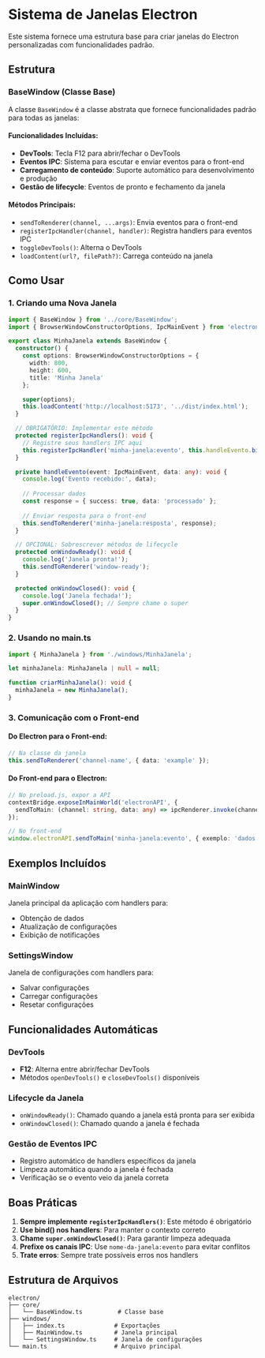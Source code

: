 # Sistema de Janelas Electron

Este sistema fornece uma estrutura base para criar janelas do Electron personalizadas com funcionalidades padrão.

## Estrutura

### BaseWindow (Classe Base)

A classe `BaseWindow` é a classe abstrata que fornece funcionalidades padrão para todas as janelas:

#### Funcionalidades Incluídas:
- **DevTools**: Tecla F12 para abrir/fechar o DevTools
- **Eventos IPC**: Sistema para escutar e enviar eventos para o front-end
- **Carregamento de conteúdo**: Suporte automático para desenvolvimento e produção
- **Gestão de lifecycle**: Eventos de pronto e fechamento da janela

#### Métodos Principais:
- `sendToRenderer(channel, ...args)`: Envia eventos para o front-end
- `registerIpcHandler(channel, handler)`: Registra handlers para eventos IPC
- `toggleDevTools()`: Alterna o DevTools
- `loadContent(url?, filePath?)`: Carrega conteúdo na janela

## Como Usar

### 1. Criando uma Nova Janela

```typescript
import { BaseWindow } from '../core/BaseWindow';
import { BrowserWindowConstructorOptions, IpcMainEvent } from 'electron';

export class MinhaJanela extends BaseWindow {
  constructor() {
    const options: BrowserWindowConstructorOptions = {
      width: 800,
      height: 600,
      title: 'Minha Janela'
    };

    super(options);
    this.loadContent('http://localhost:5173', '../dist/index.html');
  }

  // OBRIGATÓRIO: Implementar este método
  protected registerIpcHandlers(): void {
    // Registre seus handlers IPC aqui
    this.registerIpcHandler('minha-janela:evento', this.handleEvento.bind(this));
  }

  private handleEvento(event: IpcMainEvent, data: any): void {
    console.log('Evento recebido:', data);
    
    // Processar dados
    const response = { success: true, data: 'processado' };
    
    // Enviar resposta para o front-end
    this.sendToRenderer('minha-janela:resposta', response);
  }

  // OPCIONAL: Sobrescrever métodos de lifecycle
  protected onWindowReady(): void {
    console.log('Janela pronta!');
    this.sendToRenderer('window-ready');
  }

  protected onWindowClosed(): void {
    console.log('Janela fechada!');
    super.onWindowClosed(); // Sempre chame o super
  }
}
```

### 2. Usando no main.ts

```typescript
import { MinhaJanela } from './windows/MinhaJanela';

let minhaJanela: MinhaJanela | null = null;

function criarMinhaJanela(): void {
  minhaJanela = new MinhaJanela();
}
```

### 3. Comunicação com o Front-end

#### Do Electron para o Front-end:
```typescript
// Na classe da janela
this.sendToRenderer('channel-name', { data: 'example' });
```

#### Do Front-end para o Electron:
```typescript
// No preload.js, expor a API
contextBridge.exposeInMainWorld('electronAPI', {
  sendToMain: (channel: string, data: any) => ipcRenderer.invoke(channel, data)
});

// No front-end
window.electronAPI.sendToMain('minha-janela:evento', { exemplo: 'dados' });
```

## Exemplos Incluídos

### MainWindow
Janela principal da aplicação com handlers para:
- Obtenção de dados
- Atualização de configurações
- Exibição de notificações

### SettingsWindow
Janela de configurações com handlers para:
- Salvar configurações
- Carregar configurações
- Resetar configurações

## Funcionalidades Automáticas

### DevTools
- **F12**: Alterna entre abrir/fechar DevTools
- Métodos `openDevTools()` e `closeDevTools()` disponíveis

### Lifecycle da Janela
- `onWindowReady()`: Chamado quando a janela está pronta para ser exibida
- `onWindowClosed()`: Chamado quando a janela é fechada

### Gestão de Eventos IPC
- Registro automático de handlers específicos da janela
- Limpeza automática quando a janela é fechada
- Verificação se o evento veio da janela correta

## Boas Práticas

1. **Sempre implemente `registerIpcHandlers()`**: Este método é obrigatório
2. **Use bind() nos handlers**: Para manter o contexto correto
3. **Chame `super.onWindowClosed()`**: Para garantir limpeza adequada
4. **Prefixe os canais IPC**: Use `nome-da-janela:evento` para evitar conflitos
5. **Trate erros**: Sempre trate possíveis erros nos handlers

## Estrutura de Arquivos

```
electron/
├── core/
│   └── BaseWindow.ts          # Classe base
├── windows/
│   ├── index.ts              # Exportações
│   ├── MainWindow.ts         # Janela principal
│   └── SettingsWindow.ts     # Janela de configurações
└── main.ts                   # Arquivo principal
```
